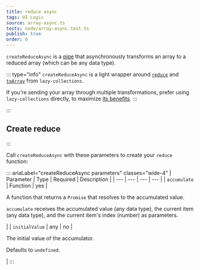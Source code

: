```yaml
---
title: reduce async
tags: UI Logic
source: array-async.ts
tests: node/array-async.test.ts
publish: true
order: 0
---
```


`createReduceAsync` is a [pipe](/docs/logic/pipes-overview) that asynchronously transforms an array to a reduced array (which can be any data type).

::: type="info"
`createReduceAsync` is a light wrapper around [`reduce`](https://github.com/RobinMalfait/lazy-collections#reduce) and [`toArray`](https://github.com/RobinMalfait/lazy-collections#toarray) from `lazy-collections`.

If you're sending your array through multiple transformations, prefer using `lazy-collections` directly, to maximize [its benefits](https://alexvipond.dev/blog/im-obsessed-with-lazy-collections).
:::


:::
## Create reduce
:::

Call `createReduceAsync` with these parameters to create your `reduce` function:

::: ariaLabel="createReduceAsync parameters" classes="wide-4"
| Parameter | Type | Required | Description |
| --- | --- | --- | --- |
| `accumulate` | Function | yes | <p>A function that returns a `Promise` that resolves to the accumulated value.</p><p>`accumulate` receives the accumulated value (any data type), the current item (any data type), and the current item's index (number) as parameters.</p> |
| `initialValue` | any | no | <p>The initial value of the accumulator.</p><p>Defaults to `undefined`.</p> |
:::

